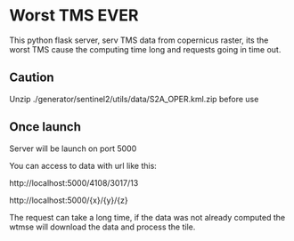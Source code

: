 # Worst TMS EVER

This python flask server, serv TMS data from copernicus raster, its the worst TMS cause the computing time long and requests going in time out.

## Caution

Unzip ./generator/sentinel2/utils/data/S2A_OPER.kml.zip before use

## Once launch

Server will be launch on port 5000

You can access to data with url like this:

http://localhost:5000/4108/3017/13

http://localhost:5000/{x}/{y}/{z}

The request can take a long time, if the data was not already computed the wtmse will download the data and process the tile.

